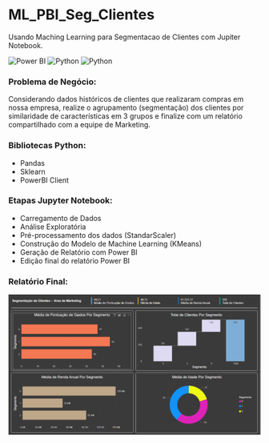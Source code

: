 # ML_PBI_Seg_Clientes
Usando Maching Learning para Segmentacao de Clientes com Jupiter Notebook.


![Power BI](https://img.shields.io/badge/Power-BI-d6c936?style=for-the-badge&logo=power-bi&logoColor=white)
![Python](https://img.shields.io/badge/Python-d6c936?style=for-the-badge&logo=python&logoColor=blue)
![Python](https://img.shields.io/badge/Pandas-dc930?style=for-the-badge&logo=pandas&logoColor=black)

### Problema de Negócio:

Considerando dados históricos de clientes que realizaram compras em nossa empresa, realize o agrupamento (segmentação) dos clientes por similaridade de características em 3 grupos e finalize com um relatório compartilhado com a equipe de Marketing.

### Bibliotecas Python:
 - Pandas
 - Sklearn
 - PowerBI Client


### Etapas Jupyter Notebook:
 - Carregamento de Dados
 - Análise Exploratória
 - Pré-processamento dos dados (StandarScaler)
 - Construção do Modelo de Machine Learning (KMeans)
 - Geração de Relatório com Power BI
 - Edição final do relatório Power BI

### Relatório Final:

![Image](https://github.com/jaquelinesilfe/ML_PBI_Seg_Clientes/blob/main/images/dashboard_seg_clientes.png)
